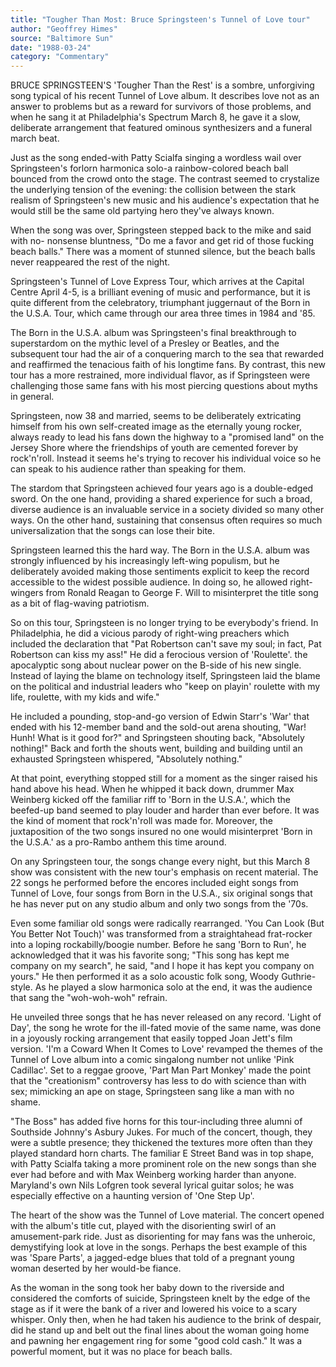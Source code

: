 ```yaml
---
title: "Tougher Than Most: Bruce Springsteen's Tunnel of Love tour"
author: "Geoffrey Himes"
source: "Baltimore Sun"
date: "1988-03-24"
category: "Commentary"
---
```


BRUCE SPRINGSTEEN'S 'Tougher Than the Rest' is a sombre, unforgiving song typical of his recent Tunnel of Love album. It describes love not as an answer to problems but as a reward for survivors of those problems, and when he sang it at Philadelphia's Spectrum March 8, he gave it a slow, deliberate arrangement that featured ominous synthesizers and a funeral march beat.

Just as the song ended-with Patty Scialfa singing a wordless wail over Springsteen's forlorn harmonica solo-a rainbow-colored beach ball bounced from the crowd onto the stage. The contrast seemed to crystalize the underlying tension of the evening: the collision between the stark realism of Springsteen's new music and his audience's expectation that he would still be the same old partying hero they've always known.

When the song was over, Springsteen stepped back to the mike and said with no- nonsense bluntness, "Do me a favor and get rid of those fucking beach balls." There was a moment of stunned silence, but the beach balls never reappeared the rest of the night.

Springsteen's Tunnel of Love Express Tour, which arrives at the Capital Centre April 4-5, is a brilliant evening of music and performance, but it is quite different from the celebratory, triumphant juggernaut of the Born in the U.S.A. Tour, which came through our area three times in 1984 and '85.

The Born in the U.S.A. album was Springsteen's final breakthrough to superstardom on the mythic level of a Presley or Beatles, and the subsequent tour had the air of a conquering march to the sea that rewarded and reaffirmed the tenacious faith of his longtime fans. By contrast, this new tour has a more restrained, more individual flavor, as if Springsteen were challenging those same fans with his most piercing questions about myths in general.

Springsteen, now 38 and married, seems to be deliberately extricating himself from his own self-created image as the eternally young rocker, always ready to lead his fans down the highway to a "promised land" on the Jersey Shore where the friendships of youth are cemented forever by rock'n'roll. Instead it seems he's trying to recover his individual voice so he can speak to his audience rather than speaking for them.

The stardom that Springsteen achieved four years ago is a double-edged sword. On the one hand, providing a shared experience for such a broad, diverse audience is an invaluable service in a society divided so many other ways. On the other hand, sustaining that consensus often requires so much universalization that the songs can lose their bite.

Springsteen learned this the hard way. The Born in the U.S.A. album was strongly influenced by his increasingly left-wing populism, but he deliberately avoided making those sentiments explicit to keep the record accessible to the widest possible audience. In doing so, he allowed right- wingers from Ronald Reagan to George F. Will to misinterpret the title song as a bit of flag-waving patriotism.

So on this tour, Springsteen is no longer trying to be everybody's friend. In Philadelphia, he did a vicious parody of right-wing preachers which included the declaration that "Pat Robertson can't save my soul; in fact, Pat Robertson can kiss my ass!" He did a ferocious version of 'Roulette'. the apocalyptic song about nuclear power on the B-side of his new single. Instead of laying the blame on technology itself, Springsteen laid the blame on the political and industrial leaders who "keep on playin' roulette with my life, roulette, with my kids and wife."

He included a pounding, stop-and-go version of Edwin Starr's 'War' that ended with his 12-member band and the sold-out arena shouting, "War! Hunh! What is it good for?" and Springsteen shouting back, "Absolutely nothing!" Back and forth the shouts went, building and building until an exhausted Springsteen whispered, "Absolutely nothing."

At that point, everything stopped still for a moment as the singer raised his hand above his head. When he whipped it back down, drummer Max Weinberg kicked off the familiar riff to 'Born in the U.S.A.', which the beefed-up band seemed to play louder and harder than ever before. It was the kind of moment that rock'n'roll was made for. Moreover, the juxtaposition of the two songs insured no one would misinterpret 'Born in the U.S.A.' as a pro-Rambo anthem this time around.

On any Springsteen tour, the songs change every night, but this March 8 show was consistent with the new tour's emphasis on recent material. The 22 songs he performed before the encores included eight songs from Tunnel of Love, four songs from Born in the U.S.A., six original songs that he has never put on any studio album and only two songs from the '70s.

Even some familiar old songs were radically rearranged. 'You Can Look (But You Better Not Touch)' was transformed from a straightahead frat-rocker into a loping rockabilly/boogie number. Before he sang 'Born to Run', he acknowledged that it was his favorite song; "This song has kept me company on my search", he said, "and I hope it has kept you company on yours." He then performed it as a solo acoustic folk song, Woody Guthrie-style. As he played a slow harmonica solo at the end, it was the audience that sang the "woh-woh-woh" refrain.

He unveiled three songs that he has never released on any record. 'Light of Day', the song he wrote for the ill-fated movie of the same name, was done in a joyously rocking arrangement that easily topped Joan Jett's film version. 'I'm a Coward When It Comes to Love' revamped the themes of the Tunnel of Love album into a comic singalong number not unlike 'Pink Cadillac'. Set to a reggae groove, 'Part Man Part Monkey' made the point that the "creationism" controversy has less to do with science than with sex; mimicking an ape on stage, Springsteen sang like a man with no shame.

"The Boss" has added five horns for this tour-including three alumni of Southside Johnny's Asbury Jukes. For much of the concert, though, they were a subtle presence; they thickened the textures more often than they played standard horn charts. The familiar E Street Band was in top shape, with Patty Scialfa taking a more prominent role on the new songs than she ever had before and with Max Weinberg working harder than anyone. Maryland's own Nils Lofgren took several lyrical guitar solos; he was especially effective on a haunting version of 'One Step Up'.

The heart of the show was the Tunnel of Love material. The concert opened with the album's title cut, played with the disorienting swirl of an amusement-park ride. Just as disorienting for may fans was the unheroic, demystifying look at love in the songs. Perhaps the best example of this was 'Spare Parts', a jagged-edge blues that told of a pregnant young woman deserted by her would-be fiance.

As the woman in the song took her baby down to the riverside and considered the comforts of suicide, Springsteen knelt by the edge of the stage as if it were the bank of a river and lowered his voice to a scary whisper. Only then, when he had taken his audience to the brink of despair, did he stand up and belt out the final lines about the woman going home and pawning her engagement ring for some "good cold cash." It was a powerful moment, but it was no place for beach balls.
